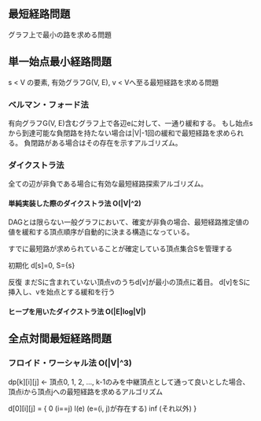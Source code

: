 ## 最短経路問題
グラフ上で最小の路を求める問題

## 単一始点最小経路問題
s < V の要素, 有効グラフG(V, E), v < Vへ至る最短経路を求める問題

### ベルマン・フォード法
有向グラフG(V, E)含むグラフ上で各辺eに対して、一通り緩和する。
もし始点sから到達可能な負閉路を持たない場合は|V|-1回の緩和で最短経路を求められる。
負閉路がある場合はその存在を示すアルゴリズム。

### ダイクストラ法
全ての辺が非負である場合に有効な最短経路探索アルゴリズム。

#### 単純実装した際のダイクストラ法 O(|V|^2)
DAGとは限らない一般グラフにおいて、確変が非負の場合、最短経路推定値の値を緩和する頂点順序が自動的に決まる構造になっている。

すでに最短路が求められていることが確定している頂点集合Sを管理する

初期化
d[s]=0, S={s}

反復
まだSに含まれていない頂点vのうちd[v]が最小の頂点に着目。
d[v]をSに挿入し、vを始点とする緩和を行う

#### ヒープを用いたダイクストラ法 O(|E|log|V|)

## 全点対間最短経路問題
### フロイド・ワーシャル法 O(|V|^3)
dp[k][i][j] <- 頂点0, 1, 2, ..., k-1のみを中継頂点として通って良いとした場合、頂点iから頂点jへの最短経路を求めるアルゴリズム

d[0][i][j] = {
  0 (i==j)
  l(e) (e=(i, j)が存在する)
  inf (それ以外)
}

